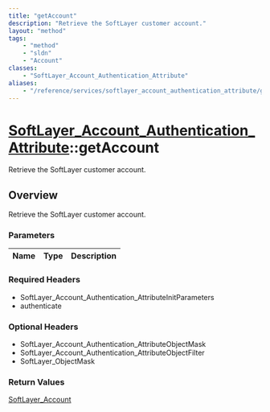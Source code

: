```yaml
---
title: "getAccount"
description: "Retrieve the SoftLayer customer account."
layout: "method"
tags:
    - "method"
    - "sldn"
    - "Account"
classes:
    - "SoftLayer_Account_Authentication_Attribute"
aliases:
    - "/reference/services/softlayer_account_authentication_attribute/getAccount"
---
```

# [SoftLayer_Account_Authentication_Attribute](/reference/services/SoftLayer_Account_Authentication_Attribute)::getAccount

Retrieve the SoftLayer customer account.


## Overview 
Retrieve the SoftLayer customer account.

### Parameters 
|Name | Type | Description |
| --- | --- | --- |


### Required Headers
* SoftLayer_Account_Authentication_AttributeInitParameters
* authenticate

### Optional Headers
* SoftLayer_Account_Authentication_AttributeObjectMask
* SoftLayer_Account_Authentication_AttributeObjectFilter
* SoftLayer_ObjectMask

### Return Values
<a href='/reference/datatypes/SoftLayer_Account'>SoftLayer_Account </a>

